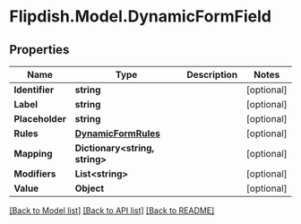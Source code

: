 # Flipdish.Model.DynamicFormField
## Properties

Name | Type | Description | Notes
------------ | ------------- | ------------- | -------------
**Identifier** | **string** |  | [optional] 
**Label** | **string** |  | [optional] 
**Placeholder** | **string** |  | [optional] 
**Rules** | [**DynamicFormRules**](DynamicFormRules.md) |  | [optional] 
**Mapping** | **Dictionary&lt;string, string&gt;** |  | [optional] 
**Modifiers** | **List&lt;string&gt;** |  | [optional] 
**Value** | **Object** |  | [optional] 

[[Back to Model list]](../README.md#documentation-for-models) [[Back to API list]](../README.md#documentation-for-api-endpoints) [[Back to README]](../README.md)

